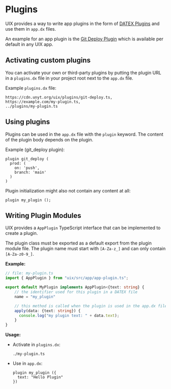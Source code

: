 # Plugins

UIX provides a way to write app plugins in the form of [DATEX Plugins](https://github.com/unyt-org/datex-specification)
and use them in `app.dx` files.

An example for an app plugin is the [Git Deploy Plugin](https://cdn.unyt.org/uix/plugins/git-deploy.ts) which is available per
default in any UIX app.

## Activating custom plugins

You can activate your own or third-party plugins by putting the plugin URL in a `plugins.dx` file in your project root 
next to the `app.dx` file.

Example `plugins.dx` file:

```dx
https://cdn.unyt.org/uix/plugins/git-deploy.ts,
https://example.com/my-plugin.ts,
../plugins/my-plugin.ts
```

## Using plugins

Plugins can be used in the `app.dx` file with the `plugin` keyword.
The content of the plugin body depends on the plugin.

Example (git_deploy plugin):
```dx
plugin git_deploy (
  prod: (
    on: 'push',
    branch: 'main'
  )
)
```

Plugin initialization might also not contain any content at all:
```dx
plugin my_plugin ();
```


## Writing Plugin Modules

UIX provides a `AppPlugin` TypeScript interface that can be implemented
to create a plugin.

The plugin class must be exported as a default export from the plugin module file.
The plugin name must start with `[A-Za-z_]` and can only contain `[A-Za-z0-9_]`.

**Example:**

```ts
// file: my-plugin.ts
import { AppPlugin } from "uix/src/app/app-plugin.ts";

export default MyPlugin implements AppPlugin<{text: string} {
    // the identifier used for this plugin in a DATEX file 
    name = "my_plugin"

    // this method is called when the plugin is used in the app.dx file
    apply(data: {text: string}) {
      console.log("my plugin text: " + data.text);
    }
}
```

**Usage:**

* Activate in `plugins.dx`:
  ```dx
  ./my-plugin.ts 
  ```

* Use in `app.dx`:
  ```dx
  plugin my_plugin ({
    text: "Hello Plugin"
  })
  ```
